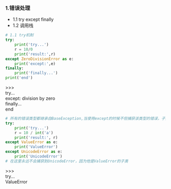 ### 1.错误处理
- 1.1 try except finally
- 1.2 调用栈
```python
# 1.1 try机制
try:
    print('try...')
    r = 10/0
    print('result:',r)
except ZeroDivisionError as e:
    print('except:',e)
finally:
    print('finally...')
print('end')
```
\>>>
<br/>
try...
<br/>
except: division by zero
<br/>
finally...
<br/>
end

```python
# 所有的错误类型都继承自BaseException,当使用except的时候不但捕获该类型的错误，子类也一起被捕获
try:
    print('try...')
    r = 10 / int('a')
    print('result:', r)
except ValueError as e:
    print('ValueError')
except UnicodeError as e:
    print('UnicodeError')
# 在这里永远不会捕获到UnicodeError，因为他是ValueError的子类
```
\>>>
<br/>
try...
<br/>
ValueError
